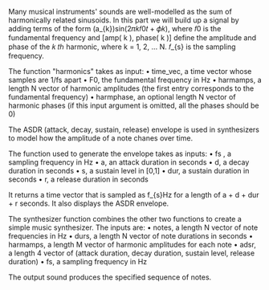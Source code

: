 Many musical instruments' sounds are well-modelled as the sum of harmonically related sinusoids.
In this part we will build up a signal by adding terms of the form (a_{k})sin(2𝜋𝑘𝑓0𝑡 + 𝜙𝑘), where 𝑓0 is
the fundamental frequency and [amp( k ), phase( k )] define the amplitude and phase of the 𝑘
𝑡ℎ harmonic, where k = 1, 2, ... N. 𝑓_{s} is the sampling frequency.

The function "harmonics" takes as input:
• time_vec, a time vector whose samples are 1/fs apart
• F0, the fundamental frequency in Hz
• harmamps, a length N vector of harmonic amplitudes (the first entry corresponds to the
fundamental frequency)
• harmphase, an optional length N vector of harmonic phases (if this input argument is
omitted, all the phases should be 0)

The ASDR (attack, decay, sustain, release) envelope is used in synthesizers to model
how the amplitude of a note chanes over time.

The function used to generate the envelope takes as inputs:
• fs , a sampling frequency in Hz
• a, an attack duration in seconds
• d, a decay duration in seconds
• s, a sustain level in [0,1]
• dur, a sustain duration in seconds
• r, a release duration in seconds

It returns a time vector that is sampled as f_{s}Hz for a length of a + d + dur + r seconds.
It also displays the ASDR envelope.

The synthesizer function combines the other two functions to create a simple music synthesizer.
The inputs are:
• notes, a length N vector of note frequencies in Hz
• durs, a length N vector of note durations in seconds
• harmamps, a length M vector of harmonic amplitudes for each note
• adsr, a length 4 vector of (attack duration, decay duration, sustain level, release duration)
• fs, a sampling frequency in Hz

The output sound produces the specified sequence of notes.
